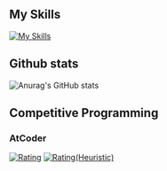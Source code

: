 ## My Skills
[![My Skills](https://skillicons.dev/icons?i=py,c,cpp,cs,octave,java,kotlin,idea,ps,blender,unity,selenium,wordpress,md,regex&theme=dark&perline=5)](https://skillicons.dev)

## Github stats
![Anurag's GitHub stats](https://github-readme-stats.vercel.app/api?username=Cyberdog90&count_private=true&bg_color=30,e96443,904e95&title_color=fff&text_color=fff)

## Competitive Programming
### AtCoder
[![Rating](https://badgen.org/img/atcoder/Cyberdog90/rating/algorithm?style=for-the-badge)](https://atcoder.jp/users/Cyberdog90?contestType=algo)
[![Rating(Heuristic)](https://badgen.org/img/atcoder/Cyberdog90/rating/heuristic?style=for-the-badge)](https://atcoder.jp/users/Cyberdog90?contestType=heuristic)
